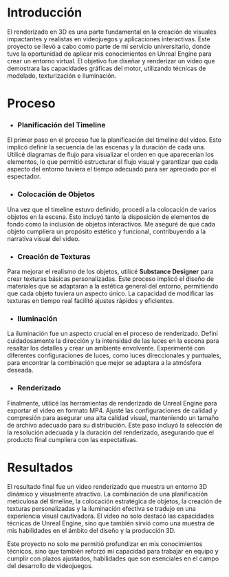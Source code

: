 # Introducción
El renderizado en 3D es una parte fundamental en la creación de visuales impactantes y realistas en videojuegos y aplicaciones interactivas. Este proyecto se llevó a cabo como parte de mi servicio universitario, donde tuve la oportunidad de aplicar mis conocimientos en Unreal Engine para crear un entorno virtual. El objetivo fue diseñar y renderizar un video que demostrara las capacidades gráficas del motor, utilizando técnicas de modelado, texturización e iluminación.
# Proceso
- ### Planificación del Timeline

El primer paso en el proceso fue la planificación del timeline del video. Esto implicó definir la secuencia de las escenas y la duración de cada una. Utilicé diagramas de flujo para visualizar el orden en que aparecerían los elementos, lo que permitió estructurar el flujo visual y garantizar que cada aspecto del entorno tuviera el tiempo adecuado para ser apreciado por el espectador.

- ### Colocación de Objetos

Una vez que el timeline estuvo definido, procedí a la colocación de varios objetos en la escena. Esto incluyó tanto la disposición de elementos de fondo como la inclusión de objetos interactivos. Me aseguré de que cada objeto cumpliera un propósito estético y funcional, contribuyendo a la narrativa visual del video.

- ###  Creación de Texturas

Para mejorar el realismo de los objetos, utilicé **Substance Designer** para crear texturas básicas personalizadas. Este proceso implicó el diseño de materiales que se adaptaran a la estética general del entorno, permitiendo que cada objeto tuviera un aspecto único. La capacidad de modificar las texturas en tiempo real facilitó ajustes rápidos y eficientes.

- ###  Iluminación

La iluminación fue un aspecto crucial en el proceso de renderizado. Definí cuidadosamente la dirección y la intensidad de las luces en la escena para resaltar los detalles y crear un ambiente envolvente. Experimenté con diferentes configuraciones de luces, como luces direccionales y puntuales, para encontrar la combinación que mejor se adaptara a la atmósfera deseada.

- ###  Renderizado

Finalmente, utilicé las herramientas de renderizado de Unreal Engine para exportar el video en formato MP4. Ajusté las configuraciones de calidad y compresión para asegurar una alta calidad visual, manteniendo un tamaño de archivo adecuado para su distribución. Este paso incluyó la selección de la resolución adecuada y la duración del renderizado, asegurando que el producto final cumpliera con las expectativas.
# Resultados
El resultado final fue un video renderizado que muestra un entorno 3D dinámico y visualmente atractivo. La combinación de una planificación meticulosa del timeline, la colocación estratégica de objetos, la creación de texturas personalizadas y la iluminación efectiva se tradujo en una experiencia visual cautivadora. El video no solo destacó las capacidades técnicas de Unreal Engine, sino que también sirvió como una muestra de mis habilidades en el ámbito del diseño y la producción 3D.

Este proyecto no solo me permitió profundizar en mis conocimientos técnicos, sino que también reforzó mi capacidad para trabajar en equipo y cumplir con plazos ajustados, habilidades que son esenciales en el campo del desarrollo de videojuegos.